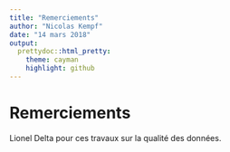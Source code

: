 ```yaml
---
title: "Remerciements"
author: "Nicolas Kempf"
date: "14 mars 2018"
output: 
  prettydoc::html_pretty:
    theme: cayman
    highlight: github
---
```




# Remerciements

Lionel Delta pour ces travaux sur la qualité des données. 

